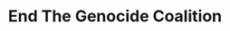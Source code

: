---
layout: page
title: End The Genocide Coalition
permalink: /end_the_genocide_coalition/
menu: false
---